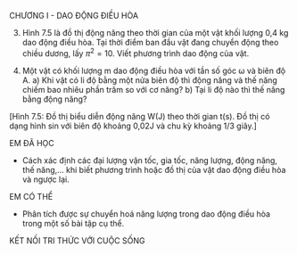 CHƯƠNG I - DAO ĐỘNG ĐIỀU HÒA

3. Hình 7.5 là đồ thị động năng theo thời gian của một vật khối lượng 0,4 kg dao động điều hòa. Tại thời điểm ban đầu vật đang chuyển động theo chiều dương, lấy $\pi^2 = 10$. Viết phương trình dao động của vật.

4. Một vật có khối lượng m dao động điều hòa với tần số góc ω và biên độ A.
   a) Khi vật có li độ bằng một nửa biên độ thì động năng và thế năng chiếm bao nhiêu phần trăm so với cơ năng?
   b) Tại li độ nào thì thế năng bằng động năng?

[Hình 7.5: Đồ thị biểu diễn động năng W(J) theo thời gian t(s). Đồ thị có dạng hình sin với biên độ khoảng 0,02J và chu kỳ khoảng 1/3 giây.]

EM ĐÃ HỌC
- Cách xác định các đại lượng vận tốc, gia tốc, năng lượng, động năng, thế năng,... khi biết phương trình hoặc đồ thị của vật dao động điều hòa và ngược lại.

EM CÓ THỂ
- Phân tích được sự chuyển hoá năng lượng trong dao động điều hòa trong một số bài tập cụ thể.

KẾT NỐI TRI THỨC VỚI CUỘC SỐNG